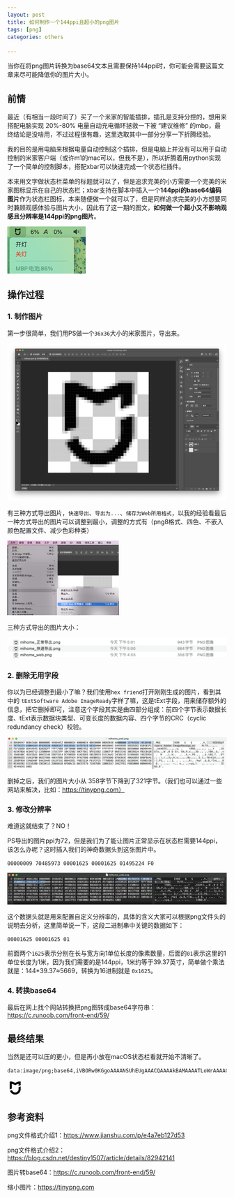 ```yaml
---
layout: post
title: 如何制作一个144ppi且超小的png图片
tags: [png]
categories: others

---
```


当你在将png图片转换为base64文本且需要保持144ppi时，你可能会需要这篇文章来尽可能降低你的图片大小。



## 前情

最近（有相当一段时间了）买了一个米家的智能插排，插孔是支持分控的，想用来搭配电脑实现 20%-80% 电量自动充电循环拯救一下被 “建议维修” 的mbp，最终结论是没啥用，不过过程很有趣，这里选取其中一部分分享一下折腾经验。

我的目的是用电脑来根据电量自动控制这个插排，但是电脑上并没有可以用于自动控制的米家客户端（或许m1的mac可以，但我不是），所以折腾着用python实现了一个简单的控制脚本，搭配xbar可以快速完成一个状态栏插件。

本来用文字做状态栏菜单的标题就可以了，但是追求完美的小方需要一个完美的米家图标显示在自己的状态栏；xbar支持在脚本中插入一个**144ppi的base64编码图片**作为状态栏图标，本来随便做一个就可以了，但是同样追求完美的小方想要同时兼顾观感体验与图片大小，因此有了这一期的图文，**如何做一个超小又不影响观感且分辨率是144ppi的png图片**。

<img src="../assets/img/posts/2022-02-24-030/image-20220224164135064.png" alt="image-20220224164135064" style="zoom:50%;" />

## 操作过程

### 1. 制作图片

第一步很简单，我们用PS做一个`36x36`大小的米家图片，导出来。

<img src="../assets/img/posts/2022-02-24-030/image-20220224163219517.png" alt="image-20220224163219517" style="zoom:50%;" />

有三种方式导出图片，`快速导出`、`导出为...`、`储存为Web所用格式`，以我的经验看最后一种方式导出的图片可以调整到最小，调整的方式有（png8格式、四色、不嵌入颜色配置文件、减少色彩种类）

<img src="../assets/img/posts/2022-02-24-030/image-20220224165701543.png" alt="image-20220224165701543" style="zoom:25%;" />

三种方式导出的图片大小：

![image-20220224170350391](../assets/img/posts/2022-02-24-030/image-20220224170350391.png)

### 2. 删除无用字段

你以为已经调整到最小了嘛？我们使用`hex friend`打开刚刚生成的图片，看到其中的 `tExtSoftware Adobe ImageReady`字样了嘛，这是tExt字段，用来储存额外的信息，把它删掉即可，注意这个字段其实是由四部分组成：前四个字节表示数据长度、tExt表示数据块类型、可变长度的数据内容、四个字节的CRC（cyclic redundancy check）校验。

![image-20220224182447584](../assets/img/posts/2022-02-24-030/image-20220224182447584.png)

删掉之后，我们的图片大小从 358字节下降到了321字节。（我们也可以通过一些网站来解决，比如：https://tinypng.com）

### 3. 修改分辨率

难道这就结束了？NO！

PS导出的图片ppi为72，但是我们为了能让图片正常显示在状态栏需要144ppi，该怎么办呢？这时插入我们的神奇数据头到这张图片中。

```
00000009 70485973 00001625 00001625 01495224 F0
```

![image-20220225044646816](../assets/img/posts/2022-02-24-030/image-20220225044646816.png)

这个数据头就是用来配置自定义分辨率的，具体的含义大家可以根据png文件头的说明去分析，这里简单说一下，这段二进制串中关键的数据如下：

```
00001625 00001625 01
```

前面两个`1625`表示分别在长与宽方向1单位长度的像素数量，后面的`01`表示这里的1单位长度为1米，因为我们需要的是144ppi，1米约等于39.37英寸，简单做个乘法就是：144*39.37≈5669，转换为16进制就是 `0x1625`。



### 4. 转换base64

最后在网上找个网站转换把png图转成base64字符串：https://c.runoob.com/front-end/59/



## 最终结果

当然是还可以压的更小，但是再小放在macOS状态栏看就开始不清晰了。

```
data:image/png;base64,iVBORw0KGgoAAAANSUhEUgAAACQAAAAkBAMAAAATLoWrAAAACXBIWXMAABYlAAAWJQFJUiTwAAAAFVBMVEUAAAAAAAAAAAAAAAAAAAAAAAAAAAASAQCkAAAAB3RSTlMB/mWiL80ZQxWwKAAAALRJREFUKM+lkk0KwjAQhQd/sn/W7CW2rlPxAJHgvi0eQKr3P4PRPuyYLqT4bfL4SMJjGPmDlXOHTwrvsABsKYm+BRqqxFEkIuFHha6CVuSXKmskilKpnamALhitRGJ3ky/FqvYkmTI8qchURZ+r/fR7zFRso6pyprxFpqr3ecOI7RDWQBhSDZsFOQOe7zZUS8CGVKEGGirTAoVzySAIuYBsxj4tlZrbfTBXUUQugebxWp85PAFLWhtKWfFu3QAAAABJRU5ErkJggg==
```

![image](data:image/png;base64,iVBORw0KGgoAAAANSUhEUgAAACQAAAAkBAMAAAATLoWrAAAACXBIWXMAABYlAAAWJQFJUiTwAAAAFVBMVEUAAAAAAAAAAAAAAAAAAAAAAAAAAAASAQCkAAAAB3RSTlMB/mWiL80ZQxWwKAAAALRJREFUKM+lkk0KwjAQhQd/sn/W7CW2rlPxAJHgvi0eQKr3P4PRPuyYLqT4bfL4SMJjGPmDlXOHTwrvsABsKYm+BRqqxFEkIuFHha6CVuSXKmskilKpnamALhitRGJ3ky/FqvYkmTI8qchURZ+r/fR7zFRso6pyprxFpqr3ecOI7RDWQBhSDZsFOQOe7zZUS8CGVKEGGirTAoVzySAIuYBsxj4tlZrbfTBXUUQugebxWp85PAFLWhtKWfFu3QAAAABJRU5ErkJggg==)

## 参考资料

png文件格式介绍1：https://www.jianshu.com/p/e4a7eb127d53

png文件格式介绍2：https://blog.csdn.net/destiny1507/article/details/82942141

图片转base64：https://c.runoob.com/front-end/59/

缩小图片：https://tinypng.com
